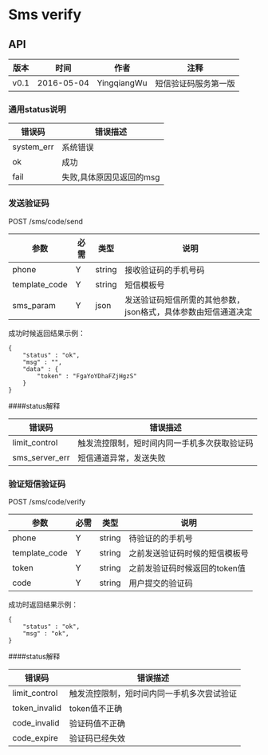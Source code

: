 # Sms verify

## API

版本|时间|作者|注释
----|---|---|---
v0.1 | 2016-05-04 | YingqiangWu | 短信验证码服务第一版

### 通用status说明

错误码|错误描述
------|-------
system_err | 系统错误 
ok | 成功  
fail | 失败,具体原因见返回的msg


### 发送验证码 
POST /sms/code/send

参数|必需|类型|说明
----|----|----|----
phone | Y | string | 接收验证码的手机号码
template_code | Y | string | 短信模板号
sms_param | Y | json | 发送验证码短信所需的其他参数，json格式，具体参数由短信通道决定

成功时候返回结果示例：

	{
		"status" : "ok",
		"msg" : "",
		"data" : {
			"token" : "FgaYoYDhaFZjHgzS"
		}
	}

####status解释

错误码|错误描述
------|-------
limit_control | 触发流控限制，短时间内同一手机多次获取验证码 
sms_server_err | 短信通道异常，发送失败




### 验证短信验证码
POST /sms/code/verify

参数|必需|类型|说明
----|----|----|----
phone | Y | string | 待验证的的手机号
template_code | Y | string | 之前发送验证码时候的短信模板号
token | Y | string | 之前发验证码时候返回的token值
code | Y | string | 用户提交的验证码

成功时返回结果示例：

	{
		"status" : "ok",
		"msg" : "ok",
	}
	
####status解释

错误码|错误描述
------|-------
limit_control | 触发流控限制，短时间内同一手机多次尝试验证 
token_invalid | token值不正确
code_invalid | 验证码值不正确
code_expire | 验证码已经失效
